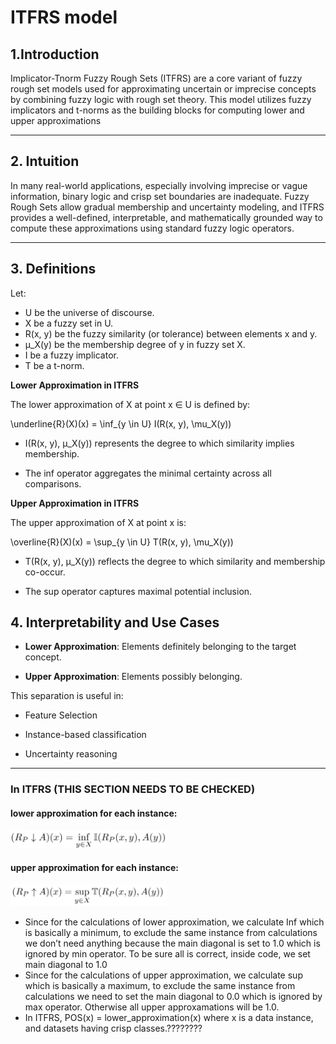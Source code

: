 # ITFRS model

## 1.Introduction

Implicator-Tnorm Fuzzy Rough Sets (ITFRS) are a core variant of fuzzy rough set models used for approximating uncertain or imprecise concepts by combining fuzzy logic with rough set theory. 
This model utilizes fuzzy implicators and t-norms as the building blocks for computing lower and upper approximations

---

## 2. Intuition

In many real-world applications, especially involving imprecise or vague information, binary logic and crisp set boundaries are inadequate. Fuzzy Rough Sets allow gradual membership and uncertainty modeling, and ITFRS provides a well-defined, 
interpretable, and mathematically grounded way to compute these approximations using standard fuzzy logic operators.

---

## 3. Definitions

Let:

  - U be the universe of discourse.
  - X be a fuzzy set in U.
  - R(x, y) be the fuzzy similarity (or tolerance) between elements x and y.
  - μ_X(y) be the membership degree of y in fuzzy set X.
  - I be a fuzzy implicator.
  - T be a t-norm.


**Lower Approximation in ITFRS**

The lower approximation of X at point x ∈ U is defined by:

\underline{R}(X)(x) = \inf_{y \in U} I(R(x, y), \mu_X(y))


  - I(R(x, y), μ_X(y)) represents the degree to which similarity implies membership.

  - The inf operator aggregates the minimal certainty across all comparisons.


**Upper Approximation in ITFRS**

The upper approximation of X at point x is:

\overline{R}(X)(x) = \sup_{y \in U} T(R(x, y), \mu_X(y))


  - T(R(x, y), μ_X(y)) reflects the degree to which similarity and membership co-occur.

  - The sup operator captures maximal potential inclusion.


## 4. Interpretability and Use Cases

  - **Lower Approximation**: Elements definitely belonging to the target concept.

  - **Upper Approximation**: Elements possibly belonging.

This separation is useful in:

  - Feature Selection

  - Instance-based classification

  - Uncertainty reasoning

---
### In ITFRS (THIS SECTION NEEDS TO BE CHECKED)
#### lower approximation for each instance: 
<img src="images/ITFRS/lower.JPG" alt="lower aaproximation" width="250"/>

#### upper approximation for each instance:
<img src="images/ITFRS/upper.JPG" alt="upper aproximation" width="250"/>


  - Since for the calculations of lower approximation, we calculate Inf which is basically a minimum, to exclude the same instance from calculations we don’t need anything because the main diagonal is set to 1.0 which is ignored by min operator. To be sure all is correct, inside code, we set main diagonal to 1.0
  - Since for the calculations of upper approximation, we calculate sup which is basically a maximum, to exclude the same instance from calculations we need to set the main diagonal to 0.0 which is ignored by max operator. Otherwise all upper approxamations will be 1.0.
  - In ITFRS, POS(x) = lower_approximation(x) where x  is a data instance, and datasets having crisp classes.????????